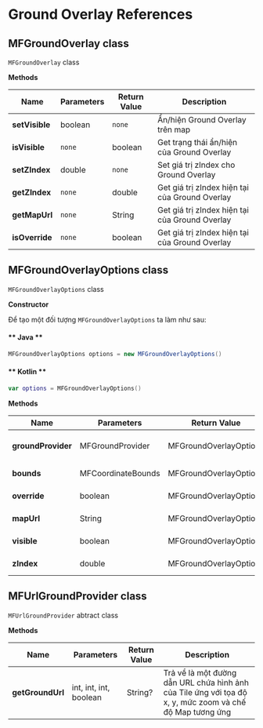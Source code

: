 # Ground Overlay References

## MFGroundOverlay class

`MFGroundOverlay` class

**Methods**

| Name           | Parameters                              | Return Value | Description                                                                            |
|----------------|-----------------------------------------|--------------|----------------------------------------------------------------------------------------|
| **setVisible** | boolean                                 | `none`       | Ẩn/hiện Ground Overlay trên map                                                        |
| **isVisible**  | `none`                                  | boolean      | Get trạng thái ẩn/hiện của Ground Overlay                                              |
| **setZIndex**  | double                                  | `none`       | Set giá trị zIndex cho Ground Overlay                                                  |
| **getZIndex**  | `none`                                  | double       | Get giá trị zIndex hiện tại của Ground Overlay                                         |
| **getMapUrl**  | `none`                                  | String       | Get giá trị zIndex hiện tại của Ground Overlay                                         |
| **isOverride** | `none`                                  | boolean      | Get giá trị zIndex hiện tại của Ground Overlay                                         |

## MFGroundOverlayOptions class

`MFGroundOverlayOptions` class

**Constructor**

Để tạo một đối tượng `MFGroundOverlayOptions` ta làm như sau:

<!-- tabs:start -->
#### ** Java **

```java
MFGroundOverlayOptions options = new MFGroundOverlayOptions()
```

#### ** Kotlin **

```kotlin
var options = MFGroundOverlayOptions()
```
<!-- tabs:end -->

**Methods**

| Name           | Parameters                              | Return Value | Description                                                                             |
|----------------|-----------------------------------------|--------------|-----------------------------------------------------------------------------------------|
| **groundProvider** | MFGroundProvider                    |MFGroundOverlayOptions| set đối tượng MFGroundProvider cho MFGroundOverlayOptions                       |
| **bounds**     | MFCoordinateBounds                      |MFGroundOverlayOptions| set giá trị bounds cho MFGroundOverlayOptions                                   |
| **override**   | boolean                                 |MFGroundOverlayOptions| set giá trị override cho MFGroundOverlayOptions                                 |
| **mapUrl**     | String                                  |MFGroundOverlayOptions| set giá trị mapUrl cho MFGroundOverlayOptions                                   |
| **visible**    | boolean                                 |MFGroundOverlayOptions| set giá trị visible cho MFGroundOverlayOptions                                  |
| **zIndex**     | double                                  |MFGroundOverlayOptions| set giá trị zIndex cho MFGroundOverlayOptions                                   |


## MFUrlGroundProvider class

`MFUrlGroundProvider` abtract class

**Methods**

| Name           | Parameters                              | Return Value | Description                                                                            |
|----------------|-----------------------------------------|--------------|----------------------------------------------------------------------------------------|
| **getGroundUrl** | int, int, int, boolean                | String?      | Trả về là một đường dẫn URL chứa hình ảnh của Tile ứng với tọa độ x, y, mức zoom và chế độ Map tương ứng|

